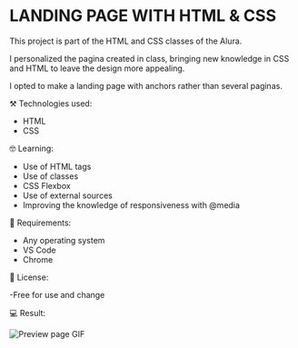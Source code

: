 # LANDING PAGE WITH HTML & CSS

This project is part of the HTML and CSS classes of the Alura.

I personalized the pagina created in class, bringing new knowledge in CSS and HTML to leave the design more appealing.

I opted to make a landing page with anchors rather than several paginas.

⚒️ Technologies used:

- HTML
- CSS


🤓 Learning:

- Use of HTML tags
- Use of classes
- CSS Flexbox
- Use of external sources
- Improving the knowledge of responsiveness with @media

📄 Requirements:

- Any operating system
- VS Code
- Chrome

📝 License:

-Free for use and change

💻 Result:

![Preview page GIF](./imagens/preview.gif)